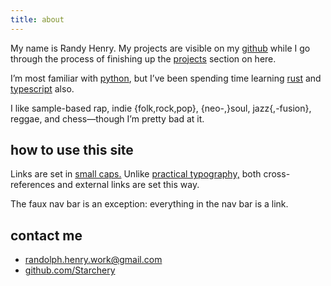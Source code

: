 ```yaml
---
title: about
---
```


My name is Randy Henry.
My projects are visible on my
[github](github.com/Starchery)
while I go through the process of finishing up the
[projects](/projects)
section on here.

I’m most familiar with
[python](https://python.org),
but I’ve been spending time learning
[rust](https://rust-lang.org)
and [typescript](https://www.typescriptlang.org/)
also.

I like
sample-based rap,
indie {folk,rock,pop},
{neo-,}soul,
jazz{,-fusion},
reggae,
and chess—though I’m pretty bad at it.

## how to use this site

Links are set in [small caps.](/about)
Unlike [practical typography,](https://0x0.st/Njj5)
both cross-references and external links are set this way.

The faux nav bar is an exception: everything in the nav bar is a link.

## contact me

* [randolph.henry.work@gmail.com](mailto:randolph.henry.work@gmail.com)
* [github.com/Starchery](https://github.com/Starchery)
